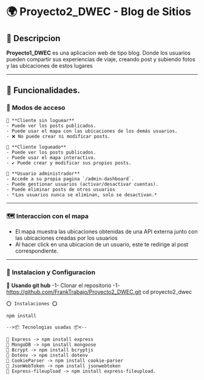 # 🌍 Proyecto2_DWEC - Blog de Sitios

## 📌 Descripcion

**Proyecto1_DWEC** es una aplicacion web de tipo blog. Donde los usuarios pueden compartir sus experiencias de viaje, creando post y subiendo fotos y las ubicaciones de estos lugares

----

## 🎯 Funcionalidades.

### 🎫 **Modos de acceso**
    💠 **Cliente sin loguear**
    - Puede ver los posts publicados.
    - Puede usar el mapa con las ubicaciones de los demás usuarios.
    - ❌ No puede crear ni modificar posts.

    💠 **Cliente logueado**
    - Puede ver los posts publicados.
    - Puede usar el mapa interactivo.
    - ✔️ Puede crear y modificar sus propios posts.

    💠 **Usuario administrador**
    - Accede a su propia pagina `/admin-dashboard`.
    - Puede gestionar usuarios (activar/desactivar cuentas).
    - Puede eliminar posts de otros usuarios
    - *❕Los usuarios nunca se eliminan, solo se desactivan.*

----

### 🗺️ **Interaccion con el mapa**

- El mapa muestra las ubicaciones obtenidas de una API externa junto con las ubicaciones creadas por los usuarios
- Al hacer click en una ubicacion de un usuario, este te redirige al post correspondiente.


----

### 🚀 **Instalacion y Configuracion**

👾 **Usando git hub**
    -1- Clonar el repositorio -1-
    https://github.com/FrankTrabajo/Proyecto2_DWEC.git
    cd proyecto2_dwec

    ⭕ Instalaciones ⭕

    npm install

    -->📦 Tecnologias usadas 📦<--

    📍 Express -> npm install express
    📍 MongoDB -> npm install mongoose
    📍 Bcrypt -> npm install bcryptjs
    📍 Dotenv -> npm install dotenv
    📍 CookieParser -> npm install cookie-parser
    📍 JsonWebToken -> npm install jsonwebtoken
    📍 Express-fileupload -> npm install express-fileupload.
